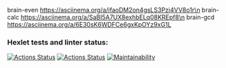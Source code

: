 brain-even https://asciinema.org/a/ifaoDM2on4gsLS3Pzi4VV8o1r\n 
brain-calc https://asciinema.org/a/SaBI5A7UX8exhbELq08KREpf8\n
brain-gcd https://asciinema.org/a/6E30sK6WDFCe6gxKpOYz9xG1L

### Hexlet tests and linter status:
[![Actions Status](https://github.com/edji777/frontend-project-lvl1/workflows/hexlet-check/badge.svg)](https://github.com/edji777/frontend-project-lvl1/actions)
[![Actions Status](https://github.com/edji777/frontend-project-lvl1/workflows/Linter/badge.svg)](https://github.com/edji777/frontend-project-lvl1/actions)
[![Maintainability](https://api.codeclimate.com/v1/badges/f3c21a3d01a8dd295e0f/maintainability)](https://codeclimate.com/github/edji777/frontend-project-lvl1/maintainability)
